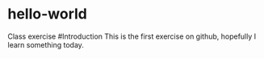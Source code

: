 # hello-world
Class exercise 
#Introduction
This is the first exercise on github, hopefully I learn something today.
